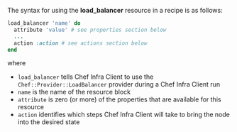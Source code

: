The syntax for using the **load_balancer** resource in a recipe is as
follows:

``` ruby
load_balancer 'name' do
  attribute 'value' # see properties section below
  ...
  action :action # see actions section below
end
```

where

-   `load_balancer` tells Chef Infra Client to use the
    `Chef::Provider::LoadBalancer` provider during a Chef Infra Client
    run
-   `name` is the name of the resource block
-   `attribute` is zero (or more) of the properties that are available
    for this resource
-   `action` identifies which steps Chef Infra Client will take to bring
    the node into the desired state
